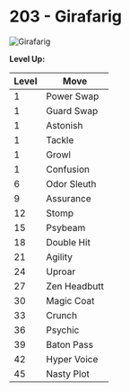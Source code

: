 # 203 - Girafarig
![][203]

**Level Up:**

Level | Move
---   | ---
  1   | Power Swap
  1   | Guard Swap
  1   | Astonish
  1   | Tackle
  1   | Growl
  1   | Confusion
  6   | Odor Sleuth
  9   | Assurance
 12   | Stomp
 15   | Psybeam
 18   | Double Hit
 21   | Agility
 24   | Uproar
 27   | Zen Headbutt
 30   | Magic Coat
 33   | Crunch
 36   | Psychic
 39   | Baton Pass
 42   | Hyper Voice
 45   | Nasty Plot



[203]: https://raw.githubusercontent.com/PokeAPI/sprites/master/sprites/pokemon/203.png "Girafarig"
